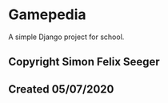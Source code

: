 # Gamepedia
A simple Django project for school.

## Copyright Simon Felix Seeger
## Created 05/07/2020
